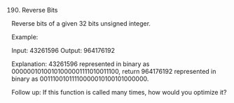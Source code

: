190. Reverse Bits

Reverse bits of a given 32 bits unsigned integer.

Example:

Input: 43261596
Output: 964176192

Explanation: 43261596 represented in binary as 00000010100101000001111010011100, 
             return 964176192 represented in binary as 00111001011110000010100101000000.

Follow up:
If this function is called many times, how would you optimize it?
